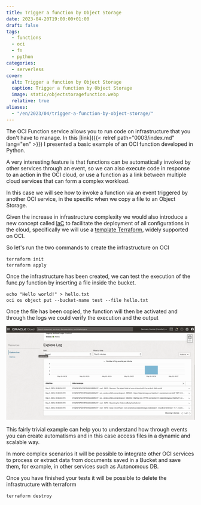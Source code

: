 ```yaml
---
title: Trigger a function by Object Storage
date: 2023-04-20T19:00:00+01:00
draft: false
tags:
  - functions
  - oci
  - fn
  - python
categories:
  - serverless
cover:
  alt: Trigger a function by Object Storage
  caption: Trigger a function by Object Storage
  image: static/objectstoragefunction.webp
  relative: true
aliases:
  - "/en/2023/04/trigger-a-function-by-object-storage/"
---
```


The OCI Function service allows you to run code on infrastructure that you don't have to manage. In this [link]({{< relref path="0003/index.md" lang="en" >}}) I presented a basic example of an OCI function developed in Python.

A very interesting feature is that functions can be automatically invoked by other services through an event, so we can also execute code in response to an action in the OCI cloud, or use a function as a link between multiple cloud services that can form a complex workload.

In this case we will see how to invoke a function via an event triggered by another OCI service, in the specific when we copy a file to an Object Storage.

Given the increase in infrastructure complexity we would also introduce a new concept called [IaC](https://it.wikipedia.org/wiki/Infrastructure_as_Code) to facilitate the deployment of all configurations in the cloud, specifically we will use a [template Terraform](https://github.com/enricopesce/fn-examples/tree/main/bucket-event), widely supported on OCI.

So let's run the two commands to create the infrastructure on OCI

```console
terraform init
terraform apply
```

Once the infrastructure has been created, we can test the execution of the func.py function by inserting a file inside the bucket.

```console
echo "Hello world!" > hello.txt
oci os object put --bucket-name test --file hello.txt
```

Once the file has been copied, the function will then be activated and through the logs we could verify the execution and the output

![Function log](static/functionlog.webp "Function log")

This fairly trivial example can help you to understand how through events you can create automatisms and in this case access files in a dynamic and scalable way.

In more complex scenarios it will be possible to integrate other OCI services to process or extract data from documents saved in a Bucket and save them, for example, in other services such as Autonomous DB.

Once you have finished your tests it will be possible to delete the infrastructure with terraform

```console
terraform destroy
```